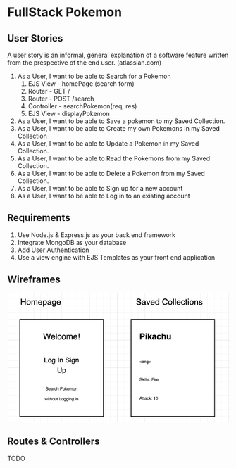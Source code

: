 # FullStack Pokemon

## User Stories

A user story is an informal, general explanation of a software feature written from the prespective of the end user. (atlassian.com)

1. As a User, I want to be able to Search for a Pokemon
   1. EJS View - homePage (search form)
   1. Router - GET /
   1. Router - POST /search
   1. Controller - searchPokemon(req, res)
   1. EJS View - displayPokemon
2. As a User, I want to be able to Save a pokemon to my Saved Collection.
3. As a User, I want to be able to Create my own Pokemons in my Saved Collection
4. As a User, I want to be able to Update a
   Pokemon in my Saved Collection.
5. As a User, I want to be able to Read the Pokemons from my Saved Collection.
6. As a User, I want to be able to Delete a Pokemon from my Saved Collection.
7. As a User, I want to be able to Sign up for a new account
8. As a User, I want to be able to Log in to an existing account

## Requirements

1. Use Node.js & Express.js as your back end framework
2. Integrate MongoDB as your database
3. Add User Authentication
4. Use a view engine with EJS Templates as your front end application

## Wireframes

<img src="./images/wireframes.png">

## Routes & Controllers

TODO
